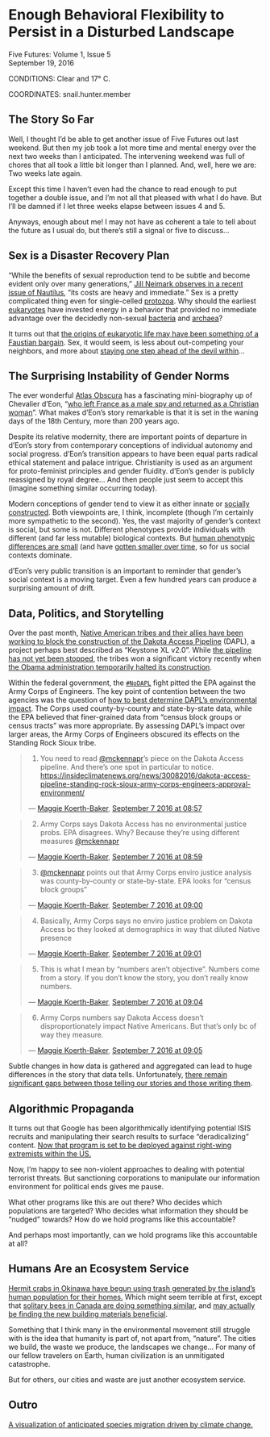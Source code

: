 # Enough Behavioral Flexibility to Persist in a Disturbed Landscape
Five Futures: Volume 1, Issue 5  
September 19, 2016

CONDITIONS: Clear and 17° C.

COORDINATES: snail.hunter.member

## The Story So Far

Well, I thought I’d be able to get another issue of Five Futures out last weekend. But then my job took a lot more time and mental energy over the next two weeks than I anticipated. The intervening weekend was full of chores that all took a little bit longer than I planned. And, well, here we are: Two weeks late again.

Except this time I haven’t even had the chance to read enough to put together a double issue, and I’m not all that pleased with what I do have. But I’ll be damned if I let three weeks elapse between issues 4 and 5.

Anyways, enough about me! I may not have as coherent a tale to tell about the future as I usual do, but there’s still a signal or five to discuss…

## Sex is a Disaster Recovery Plan

“While the benefits of sexual reproduction tend to be subtle and become evident only over many generations,” [Jill Neimark observes in a recent issue of Nautilus](http://nautil.us/issue/34/adaptation/sex-is-a-coping-mechanism), “its costs are heavy and immediate.” Sex is a pretty complicated thing even for single-celled [protozoa](https://en.wikipedia.org/wiki/Protozoa). Why should the earliest [eukaryotes](https://en.wikipedia.org/wiki/Eukaryote) have invested energy in a behavior that provided no immediate advantage over the decidedly non-sexual [bacteria](https://en.wikipedia.org/wiki/Bacteria) and [archaea](https://en.wikipedia.org/wiki/Archaea)?

It turns out that [the origins of eukaryotic life may have been something of a Faustian bargain](https://en.wikipedia.org/wiki/Mitochondrion). Sex, it would seem, is less about out-competing your neighbors, and more about [staying one step ahead of the devil within](http://nautil.us/issue/34/adaptation/sex-is-a-coping-mechanism)…

## The Surprising Instability of Gender Norms

The ever wonderful [Atlas Obscura](http://www.atlasobscura.com/) has a fascinating mini-biography up of Chevalier d’Eon, “[who left France as a male spy and returned as a Christian woman](http://www.atlasobscura.com/articles/the-incredible-chevalier-deon-who-left-france-as-a-male-spy-and-returned-as-a-christian-woman)”. What makes d’Eon’s story remarkable is that it is set in the waning days of the 18th Century, more than 200 years ago.

Despite its relative modernity, there are important points of departure in d’Eon’s story from contemporary conceptions of individual autonomy and social progress. d’Eon’s transition appears to have been equal parts radical ethical statement and palace intrigue. Christianity is used as an argument for proto-feminist principles and gender fluidity. d’Eon’s gender is publicly reassigned by royal degree… And then people just seem to accept this (imagine something similar occurring today).

Modern conceptions of gender tend to view it as either innate or [socially constructed](https://aeon.co/essays/the-idea-that-gender-is-a-spectrum-is-a-new-gender-prison). Both viewpoints are, I think, incomplete (though I’m certainly more sympathetic to the second). Yes, the vast majority of gender’s context is social, but some is not. Different phenotypes provide individuals with different (and far less mutable) biological contexts. But [human phenotypic differences are small](https://web.archive.org/web/20140413100709/http%3A%2Fsexuality.about.com%2Fb%2F2013%2F09%2F05%2Fnear-the-edge-of-sexual-ambiguity.htm) (and have [gotten smaller over time](http://news.nationalgeographic.com/news/2013/10/131008-women-handprints-oldest-neolithic-cave-art/), so for us social contexts dominate.

d’Eon’s very public transition is an important to reminder that gender’s social context is a moving target. Even a few hundred years can produce a surprising amount of drift.

## Data, Politics, and Storytelling

Over the past month, [Native American tribes and their allies have been working to block the construction of the Dakota Access Pipeline](http://www.motherjones.com/environment/2016/09/dakota-access-pipeline-protest-timeline-sioux-standing-rock-jill-stein) (DAPL), a project perhaps best described as “Keystone XL v2.0”. While [the pipeline has not yet been stopped](https://transformativespaces.org/2016/09/10/erased-by-false-victory-obama-hasnt-stopped-dapl/), the tribes won a significant victory recently when [the Obama administration temporarily halted its construction](http://www.theatlantic.com/science/archive/2016/09/the-obama-administration-temporarily-blocks-the-dakota-access-pipeline/499454/).

Within the federal government, the [`#NoDAPL`](https://twitter.com/hashtag/NoDAPL) fight pitted the EPA against the Army Corps of Engineers. The key point of contention between the two agencies was the question of [how to best determine DAPL’s environmental impact](https://insideclimatenews.org/news/30082016/dakota-access-pipeline-standing-rock-sioux-army-corps-engineers-approval-environment). The Corps used county-by-county and state-by-state data, while the EPA believed that finer-grained data from “census block groups or census tracts” was more appropriate. By assessing DAPL’s impact over larger areas, the Army Corps of Engineers obscured its effects on the Standing Rock Sioux tribe.

> 1) You need to read [@mckennapr](https://twitter.com/mckennapr)’s piece on the Dakota Access pipeline. And there’s one spot in particular to notice. https://insideclimatenews.org/news/30082016/dakota-access-pipeline-standing-rock-sioux-army-corps-engineers-approval-environment/
> 
> — [Maggie Koerth-Baker](https://twitter.com/maggiekb1), [September 7 2016 at 08:57](https://twitter.com/maggiekb1/status/773535571302047744)

> 2) Army Corps says Dakota Access has no environmental justice probs. EPA disagrees. Why? Because they’re using different measures [@mckennapr](https://twitter.com/mckennapr)
> 
> — [Maggie Koerth-Baker](https://twitter.com/maggiekb1), [September 7 2016 at 08:59](https://twitter.com/maggiekb1/status/773536251978846208)

> 3) [@mckennapr](https://twitter.com/mckennapr) points out that Army Corps enviro justice analysis was county-by-county or state-by-state. EPA looks for “census block groups”
> 
> — [Maggie Koerth-Baker](https://twitter.com/maggiekb1), [September 7 2016 at 09:00](https://twitter.com/maggiekb1/status/773536467729678336)

> 4) Basically, Army Corps says no enviro justice problem on Dakota Access bc they looked at demographics in way that diluted Native presence
> 
> — [Maggie Koerth-Baker](https://twitter.com/maggiekb1), [September 7 2016 at 09:01](https://twitter.com/maggiekb1/status/773536721552154624)

> 5) This is what I mean by “numbers aren’t objective”. Numbers come from a story. If you don’t know the story, you don’t really know numbers.
> 
> — [Maggie Koerth-Baker](https://twitter.com/maggiekb1), [September 7 2016 at 09:04](https://twitter.com/maggiekb1/status/773537324395327488)

> 6) Army Corps numbers say Dakota Access doesn’t disproportionately impact Native Americans. But that’s only bc of way they measure.
> 
> — [Maggie Koerth-Baker](https://twitter.com/maggiekb1), [September 7 2016 at 09:05](https://twitter.com/maggiekb1/status/773537644416557056)

Subtle changes in how data is gathered and aggregated can lead to huge differences in the story that data tells. Unfortunately, [there remain significant gaps between those telling our stories and those writing them](https://www.thenation.com/article/arizona-montana-native-voters-struggle-democracy/).

## Algorithmic Propaganda

It turns out that Google has been algorithmically identifying potential ISIS recruits and manipulating their search results to surface “deradicalizing” content. [Now that program is set to be deployed against right-wing extremists within the US.](https://theintercept.com/2016/09/07/google-program-to-deradicalize-jihadis-will-be-used-for-right-wing-american-extremists-next/)

Now, I’m happy to see non-violent approaches to dealing with potential terrorist threats. But sanctioning corporations to manipulate our information environment for political ends gives me pause.

What other programs like this are out there? Who decides which populations are targeted? Who decides what information they should be “nudged” towards? How do we hold programs like this accountable?

And perhaps most importantly, can we hold programs like this accountable at all?

## Humans Are an Ecosystem Service

[Hermit crabs in Okinawa have begun using trash generated by the island’s human population for their homes.](http://www.atlasobscura.com/articles/the-trash-homes-of-hermit-crabs) Which might seem terrible at first, except that [solitary bees in Canada are doing something similar](http://www.scientificamerican.com/article/bees-living-in-cities-are-building-their-homes-with-plastic/), and [may actually be finding the new building materials beneficial](https://www.vice.com/en/article/43jq9m/bees-are-making-nests-entirely-out-of-plastic).

Something that I think many in the environmental movement still struggle with is the idea that humanity is part of, not apart from, “nature”.  The cities we build, the waste we produce, the landscapes we change… For many of our fellow travelers on Earth, human civilization is an unmitigated catastrophe.

But for others, our cities and waste are just another ecosystem service.

## Outro

[A visualization of anticipated species migration driven by climate change.](http://blog.nature.org/science/2016/08/19/migration-in-motion-visualizing-species-movements-due-to-climate-change/)
